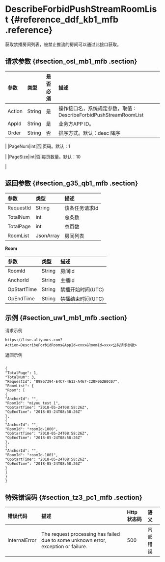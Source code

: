 # DescribeForbidPushStreamRoomList {#reference_ddf_kb1_mfb .reference}

获取禁播房间列表，被禁止推流的房间可以通过此接口获取。

## 请求参数 {#section_osl_mb1_mfb .section}

|参数|类型|是否必须|描述|
|:-|:-|:---|:-|
|Action|String|是|操作接口名，系统规定参数，取值：DescribeForbidPushStreamRoomList|
|AppId|String|是|业务方APP ID。|
|Order|String|否|排序方式。默认：desc 降序

|
|PageNum|int|否|页码。默认：1

|
|PageSize|int|否|每页数量。默认：10

|

## 返回参数 {#section_g35_qb1_mfb .section}

|参数|类型|描述|
|:-|:-|:-|
|RequestId|String|该条任务请求Id|
|TotalNum|int|总条数|
|TotalPage|int|总页数|
|RoomList|JsonArray|房间列表|

**Room**

|参数|类型|描述|
|:-|:-|:-|
|RoomId|String|房间Id|
|AnchorId|String|主播Id|
|OpStartTime|String|禁播开始时间\(UTC\)|
|OpEndTime|String|禁播结束时间\(UTC\)|

## 示例 {#section_uw1_mb1_mfb .section}

请求示例

```
https://live.aliyuncs.com?Action=DescribeForbidRooms&AppId=xxxx&RoomId=xxx<公共请求参数>
```

返回示例

```

{
"TotalPage": 1,
"TotalNum": 3,
"RequestId": "89867394-E4C7-4612-A467-C20F062B0C07",
"RoomList": {
"Room": [
{
"AnchorId": "",
"RoomId": "miyou_test_1",
"OpStartTime": "2018-05-24T08:58:26Z",
"OpEndTime": "2018-05-24T08:58:26Z"
},
{
"AnchorId": "",
"RoomId": "roomId-1000",
"OpStartTime": "2018-05-24T08:58:26Z",
"OpEndTime": "2018-05-24T08:58:26Z"
},
{
"AnchorId": "",
"RoomId": "roomId-1001",
"OpStartTime": "2018-05-24T08:58:26Z",
"OpEndTime": "2018-05-24T08:58:26Z"
}
]
}
}
```

## 特殊错误码 {#section_tz3_pc1_mfb .section}

|错误代码|描述|Http 状态码|语义|
|:---|:-|:-------|:-|
|InternalError|The request processing has failed due to some unknown error, exception or failure.|500|内部错误|

